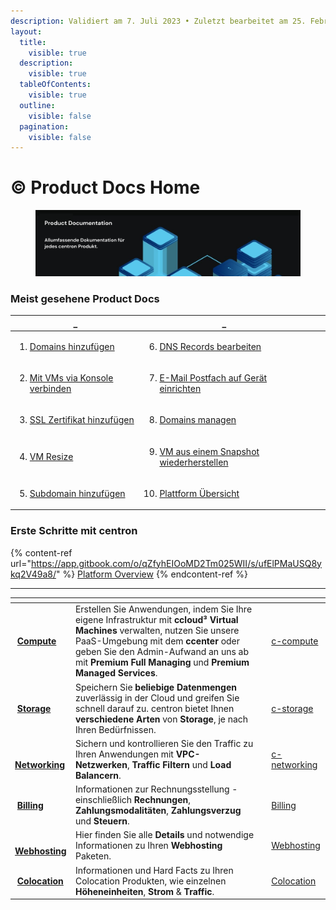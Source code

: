```yaml
---
description: Validiert am 7. Juli 2023 • Zuletzt bearbeitet am 25. Februar 2025
layout:
  title:
    visible: true
  description:
    visible: true
  tableOfContents:
    visible: true
  outline:
    visible: false
  pagination:
    visible: false
---
```


# © Product Docs Home

<figure><img src=".gitbook/assets/Docs.png" alt="Allumfassende Dokumentation/Documentation für jedes centron Produkt"><figcaption></figcaption></figure>

### Meist gesehene Product Docs

<table data-header-hidden><thead><tr><th>_</th><th>_</th><th data-hidden></th><th data-hidden></th></tr></thead><tbody><tr><td><ol><li><a href="https://app.gitbook.com/s/KMhKpeJSKbMbZqZ2Yud1/how-tos/domain-hinzufugen">Domains hinzufügen</a></li></ol></td><td><ol start="6"><li><a href="https://app.gitbook.com/s/KMhKpeJSKbMbZqZ2Yud1/how-tos/dns-records-verwalten">DNS Records bearbeiten</a></li></ol></td><td></td><td></td></tr><tr><td><ol start="2"><li><a href="https://app.gitbook.com/s/nAiHdZ56F9BowpPgLTfm/how-tos/via-konsole-verbinden">Mit VMs via Konsole verbinden</a></li></ol></td><td><ol start="7"><li><a href="https://app.gitbook.com/s/z4UpTEdBkqpuKhukqB8A/how-tos/airmail-einrichten/postfach-auf-gerat-einrichten">E-Mail Postfach auf Gerät einrichten</a></li></ol></td><td></td><td></td></tr><tr><td><ol start="3"><li><a href="https://app.gitbook.com/s/PyzNumjKYXiUD7cv784O/how-tos">SSL Zertifikat hinzufügen</a></li></ol></td><td><ol start="8"><li><a href="https://app.gitbook.com/s/KMhKpeJSKbMbZqZ2Yud1/how-tos">Domains managen</a></li></ol></td><td></td><td></td></tr><tr><td><ol start="4"><li><a href="https://app.gitbook.com/s/nAiHdZ56F9BowpPgLTfm/how-tos/vm-resize">VM Resize</a></li></ol></td><td><ol start="9"><li><a href="https://app.gitbook.com/s/o082PPUUPCRPO3E32ant/how-tos/vm-restore">VM aus einem Snapshot wiederherstellen</a></li></ol></td><td></td><td></td></tr><tr><td><ol start="5"><li><a href="https://app.gitbook.com/o/qZfyhEIOoMD2Tm025WII/s/KMhKpeJSKbMbZqZ2Yud1/">Subdomain hinzufügen</a></li></ol></td><td><ol start="10"><li><a href="https://app.gitbook.com/o/qZfyhEIOoMD2Tm025WII/s/ufElPMaUSQ8ykq2V49a8/"> Plattform Übersicht</a></li></ol></td><td></td><td></td></tr></tbody></table>



### Erste Schritte mit centron

{% content-ref url="https://app.gitbook.com/o/qZfyhEIOoMD2Tm025WII/s/ufElPMaUSQ8ykq2V49a8/" %}
[Platform Overview](https://app.gitbook.com/o/qZfyhEIOoMD2Tm025WII/s/ufElPMaUSQ8ykq2V49a8/)
{% endcontent-ref %}

***

<table data-card-size="large" data-column-title-hidden data-view="cards" data-full-width="false"><thead><tr><th></th><th></th><th></th><th data-hidden data-card-target data-type="content-ref"></th></tr></thead><tbody><tr><td><img src="https://docs.digitalocean.com/images/icons/compute.svg" alt=""> <a href="c-compute/"><strong>Compute</strong></a></td><td>Erstellen Sie Anwendungen, indem Sie Ihre eigene Infrastruktur mit <strong>ccloud³ Virtual Machines</strong> verwalten, nutzen Sie unsere PaaS-Umgebung mit dem <strong>ccenter</strong> oder geben Sie den Admin-Aufwand an uns ab mit <strong>Premium Full Managing</strong> und <strong>Premium Managed Services</strong>.</td><td></td><td><a href="c-compute/">c-compute</a></td></tr><tr><td><img src="https://docs.digitalocean.com/images/icons/storage.svg" alt=""> <a href="c-storage/"><strong>Storage</strong></a></td><td>Speichern Sie <strong>beliebige Datenmengen</strong> zuverlässig in der Cloud und greifen Sie schnell darauf zu. centron bietet Ihnen <strong>verschiedene Arten</strong> von <strong>Storage</strong>, je nach Ihren Bedürfnissen.</td><td></td><td><a href="c-storage/">c-storage</a></td></tr><tr><td><img src="https://docs.digitalocean.com/images/icons/networking.svg" alt="" data-size="original"> <a href="c-networking/"><strong>Networking</strong></a></td><td>Sichern und kontrollieren Sie den Traffic zu Ihren Anwendungen mit <strong>VPC-Netzwerken</strong>, <strong>Traffic Filtern</strong> und <strong>Load Balancern</strong>.</td><td></td><td><a href="c-networking/">c-networking</a></td></tr><tr><td><img src="https://docs.digitalocean.com/images/icons/billing.svg" alt=""> <a href="https://app.gitbook.com/s/ufElPMaUSQ8ykq2V49a8/billing"><strong>Billing</strong></a></td><td>Informationen zur Rechnungsstellung - einschließlich <strong>Rechnungen</strong>, <strong>Zahlungsmodalitäten</strong>, <strong>Zahlungsverzug</strong> und <strong>Steuern</strong>.</td><td></td><td><a href="https://app.gitbook.com/s/ufElPMaUSQ8ykq2V49a8/billing">Billing</a></td></tr><tr><td><img src="https://docs.digitalocean.com/images/icons/databases.svg" alt="" data-size="line"> <a href="https://app.gitbook.com/o/qZfyhEIOoMD2Tm025WII/s/ggVDhoR6duIDQi05PK9y/"><strong>Webhosting</strong></a></td><td>Hier finden Sie alle <strong>Details</strong> und notwendige Informationen zu Ihren <strong>Webhosting</strong> Paketen.</td><td></td><td><a href="https://app.gitbook.com/o/qZfyhEIOoMD2Tm025WII/s/ggVDhoR6duIDQi05PK9y/">Webhosting</a></td></tr><tr><td><img src="https://docs.digitalocean.com/images/icons/platform.svg" alt="" data-size="line"> <a href="https://app.gitbook.com/o/qZfyhEIOoMD2Tm025WII/s/s1TrDjcu8HAzQ6r6Z2YZ/"><strong>Colocation</strong></a></td><td>Informationen und Hard Facts zu Ihren Colocation Produkten, wie einzelnen <strong>Höheneinheiten</strong>, <strong>Strom</strong> &#x26; <strong>Traffic</strong>.</td><td></td><td><a href="https://app.gitbook.com/o/qZfyhEIOoMD2Tm025WII/s/s1TrDjcu8HAzQ6r6Z2YZ/">Colocation</a></td></tr></tbody></table>

